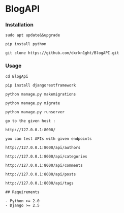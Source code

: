 # BlogAPI 

### Installation
`sudo apt update&&upgrade`

`pip install python`

`git clone https://github.com/dxrkn1ght/BlogAPI.git`

### Usage

```
cd BlogApi
```

```
pip install djangorestframework
```

```
python manage.py makemigrations
```

```
python manage.py migrate
```

```
python manage.py runserver
```
`go to the given host :
`

`http://127.0.0.1:8000/`



`you can test APIs with given endpoints`

```
http://127.0.0.1:8000/api/authors
```

```
http://127.0.0.1:8000/api/categories
```

```
http://127.0.0.1:8000/api/comments
```

```
http://127.0.0.1:8000/api/posts
```

```
http://127.0.0.1:8000/api/tags
```



````
## Requirements

- Python >= 2.0
- Django >= 2.5
````